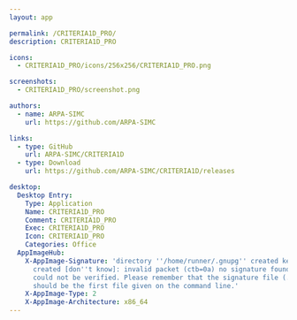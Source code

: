 ```yaml
---
layout: app

permalink: /CRITERIA1D_PRO/
description: CRITERIA1D_PRO

icons:
  - CRITERIA1D_PRO/icons/256x256/CRITERIA1D_PRO.png

screenshots:
  - CRITERIA1D_PRO/screenshot.png

authors:
  - name: ARPA-SIMC
    url: https://github.com/ARPA-SIMC

links:
  - type: GitHub
    url: ARPA-SIMC/CRITERIA1D
  - type: Download
    url: https://github.com/ARPA-SIMC/CRITERIA1D/releases

desktop:
  Desktop Entry:
    Type: Application
    Name: CRITERIA1D_PRO
    Comment: CRITERIA1D_PRO
    Exec: CRITERIA1D_PRO
    Icon: CRITERIA1D_PRO
    Categories: Office
  AppImageHub:
    X-AppImage-Signature: 'directory ''/home/runner/.gnupg'' created keybox ''/home/runner/.gnupg/pubring.kbx''
      created [don''t know]: invalid packet (ctb=0a) no signature found the signature
      could not be verified. Please remember that the signature file (.sig or .asc)
      should be the first file given on the command line.'
    X-AppImage-Type: 2
    X-AppImage-Architecture: x86_64
---
```

